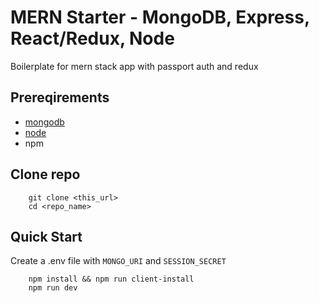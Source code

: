# MERN Starter - MongoDB, Express, React/Redux, Node

Boilerplate for mern stack app with passport auth and redux

## Prereqirements

- [mongodb](https://docs.mongodb.com/manual/installation/)
- [node](https://nodejs.org/en/download/)
- npm

## Clone repo

```
    git clone <this_url>
    cd <repo_name>
```

## Quick Start

Create a .env file with `MONGO_URI` and `SESSION_SECRET`

```
    npm install && npm run client-install
    npm run dev
```
